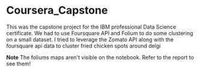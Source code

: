# Coursera_Capstone

This was the capstone project for the IBM professional Data Science certificate. We had to use Foursquare API and Folium to do some clustering on a small dataset. I tried to leverage the Zomato API along with the foursquare api data to cluster fried chicken spots around delgi

**Note**
The foliums maps aren't visible on the notebook. Refer to the report to see them!
